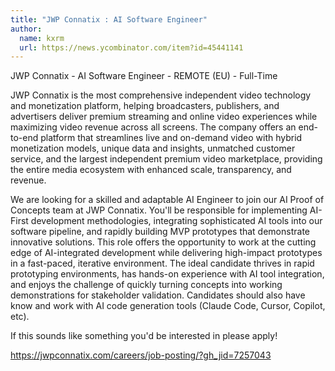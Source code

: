 ```yaml
---
title: "JWP Connatix : AI Software Engineer"
author:
  name: kxrm
  url: https://news.ycombinator.com/item?id=45441141
---
```

JWP Connatix - AI Software Engineer - REMOTE (EU) - Full-Time

JWP Connatix is the most comprehensive independent video technology and monetization platform, helping broadcasters, publishers, and advertisers deliver premium streaming and online video experiences while maximizing video revenue across all screens. The company offers an end-to-end platform that streamlines live and on-demand video with hybrid monetization models, unique data and insights, unmatched customer service, and the largest independent premium video marketplace, providing the entire media ecosystem with enhanced scale, transparency, and revenue.

We are looking for a skilled and adaptable AI Engineer to join our AI Proof of Concepts team at JWP Connatix. You&#x27;ll be responsible for implementing AI-First development methodologies, integrating sophisticated AI tools into our software pipeline, and rapidly building MVP prototypes that demonstrate innovative solutions. This role offers the opportunity to work at the cutting edge of AI-integrated development while delivering high-impact prototypes in a fast-paced, iterative environment. The ideal candidate thrives in rapid prototyping environments, has hands-on experience with AI tool integration, and enjoys the challenge of quickly turning concepts into working demonstrations for stakeholder validation. Candidates should also have know and work with AI code generation tools (Claude Code, Cursor, Copilot, etc).

If this sounds like something you&#x27;d be interested in please apply!

<a href="https:&#x2F;&#x2F;jwpconnatix.com&#x2F;careers&#x2F;job-posting&#x2F;?gh_jid=7257043" rel="nofollow">https:&#x2F;&#x2F;jwpconnatix.com&#x2F;careers&#x2F;job-posting&#x2F;?gh_jid=7257043</a>
<JobApplication />
